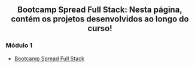 <h2 align="center">Bootcamp Spread Full Stack:  Nesta página, contém os projetos desenvolvidos ao longo do curso! </h2>

### Módulo 1  

* [Bootcamp Spread Full Stack](https://github.com/luciano-da-cruz-jr/luciano-da-cruz-jr/blob/main/Spread-Full-Stack-Menu.md)

